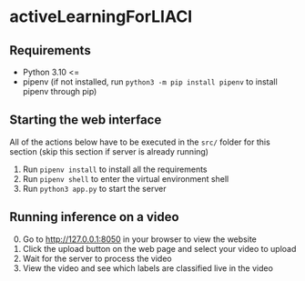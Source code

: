 # activeLearningForLIACI

## Requirements
* Python 3.10 <= 
* pipenv (if not installed, run `python3 -m pip install pipenv` to install pipenv through pip)

## Starting the web interface 
All of the actions below have to be executed in the `src/` folder for this section (skip this section if server is already running)
1. Run `pipenv install` to install all the requirements
2. Run `pipenv shell` to enter the virtual environment shell
3. Run `python3 app.py` to start the server 


## Running inference on a video
0. Go to http://127.0.0.1:8050 in your browser to view the website
1. Click the upload button on the web page and select your video to upload
2. Wait for the server to process the video
3. View the video and see which labels are classified live in the video